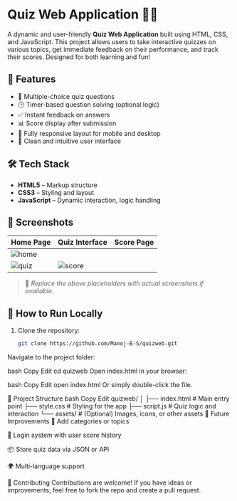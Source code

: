 # Quiz Web Application 🧠📱

A dynamic and user-friendly **Quiz Web Application** built using HTML, CSS, and JavaScript. This project allows users to take interactive quizzes on various topics, get immediate feedback on their performance, and track their scores. Designed for both learning and fun!

## 🚀 Features

- 🎯 Multiple-choice quiz questions
- 🕒 Timer-based question solving (optional logic)
- ✅ Instant feedback on answers
- 📊 Score display after submission
- 📱 Fully responsive layout for mobile and desktop
- 🌙 Clean and intuitive user interface

## 🛠️ Tech Stack

- **HTML5** – Markup structure
- **CSS3** – Styling and layout
- **JavaScript** – Dynamic interaction, logic handling

## 📸 Screenshots


| Home Page | Quiz Interface | Score Page |
|-----------|----------------|------------|
| ![home](https://github.com/user-attachments/assets/a6b01f38-4600-42eb-8269-ce79a8e5926c)| 
![quiz](https://github.com/user-attachments/assets/90e38389-0dfb-40ee-bb74-7bd7f1723a1f)| ![score](https://github.com/user-attachments/assets/43d38564-440c-4b73-8662-97d597d5269b) |

> 📌 _Replace the above placeholders with actual screenshots if available._

## 🔧 How to Run Locally

1. Clone the repository:
   ```bash
   git clone https://github.com/Manoj-B-S/quizweb.git
Navigate to the project folder:

bash
Copy
Edit
cd quizweb
Open index.html in your browser:

bash
Copy
Edit
open index.html
Or simply double-click the file.

📂 Project Structure
bash
Copy
Edit
quizweb/
│
├── index.html          # Main entry point
├── style.css           # Styling for the app
├── script.js           # Quiz logic and interaction
└── assets/             # (Optional) Images, icons, or other assets
🎯 Future Improvements
🔄 Add categories or topics

🔐 Login system with user score history

📦 Store quiz data via JSON or API

🌍 Multi-language support

🤝 Contributing
Contributions are welcome! If you have ideas or improvements, feel free to fork the repo and create a pull request.
